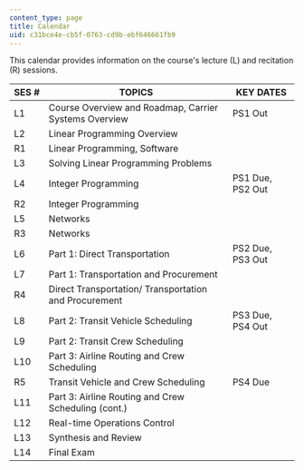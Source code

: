```yaml
---
content_type: page
title: Calendar
uid: c31bce4e-cb5f-0763-cd9b-ebf646661fb9
---
```


This calendar provides information on the course's lecture (L) and recitation (R) sessions.

| SES # | TOPICS | KEY DATES |
| --- | --- | --- |
| L1 | Course Overview and Roadmap, Carrier Systems Overview | PS1 Out |
| L2 | Linear Programming Overview |  |
| R1 | Linear Programming, Software |  |
| L3 | Solving Linear Programming Problems |  |
| L4 | Integer Programming | PS1 Due, PS2 Out |
| R2 | Integer Programming |  |
| L5 | Networks |  |
| R3 | Networks |  |
| L6 | Part 1: Direct Transportation | PS2 Due, PS3 Out |
| L7 | Part 1: Transportation and Procurement |  |
| R4 | Direct Transportation/ Transportation and Procurement |  |
| L8 | Part 2: Transit Vehicle Scheduling | PS3 Due, PS4 Out |
| L9 | Part 2: Transit Crew Scheduling |  |
| L10 | Part 3: Airline Routing and Crew Scheduling |  |
| R5 | Transit Vehicle and Crew Scheduling | PS4 Due |
| L11 | Part 3: Airline Routing and Crew Scheduling (cont.) |  |
| L12 | Real-time Operations Control |  |
| L13 | Synthesis and Review |  |
| L14 | Final Exam |